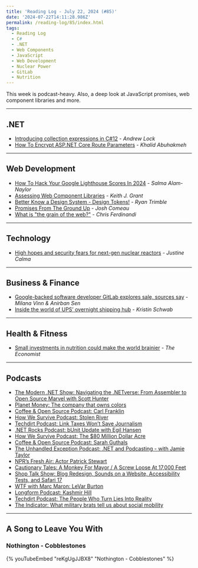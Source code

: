 ```yaml
---
title: 'Reading Log - July 22, 2024 (#85)'
date: '2024-07-22T14:11:28.986Z'
permalink: /reading-log/85/index.html
tags:
  - Reading Log
  - C#
  - .NET
  - Web Components
  - JavaScript
  - Web Development
  - Nuclear Power
  - GitLab
  - Nutrition
---
```


This week is podcast-heavy. Also, a deep look at JavaScript promises, web component libraries and more.
<!-- excerpt -->

---

## .NET

- [Introducing collection expressions in C#12](https://andrewlock.net/behind-the-scenes-of-collection-expressions-part-1-introducing-collection-expressions-in-csharp12/) - *Andrew Lock*
- [How To Encrypt ASP.NET Core Route Parameters](https://khalidabuhakmeh.com/how-to-encrypt-aspnet-core-route-parameters) - *Khalid Abuhakmeh*

---

## Web Development

- [How To Hack Your Google Lighthouse Scores In 2024](https://www.smashingmagazine.com/2024/06/how-hack-google-lighthouse-scores-2024/) - *Salma Alam-Naylor*
- [Assessing Web Component Libraries](https://keithjgrant.com/posts/2024/06/assessing-web-component-libraries/) - *Keith J. Grant*
- [Better Know a Design System - Design Tokens!](https://ryantrimble.com/blog/design-system-tokens/) - *Ryan Trimble*
- [Promises From The Ground Up](https://www.joshwcomeau.com/javascript/promises/) - *Josh Comeau*
- [What is "the grain of the web?"](https://gomakethings.com/what-is-the-grain-of-the-web/) - *Chris Ferdinandi*

---

## Technology

- [High hopes and security fears for next-gen nuclear reactors](https://www.theverge.com/24201610/next-generation-nuclear-energy-reactors-security-weapons-proliferation-risk) - *Justine Calma*

---

## Business & Finance

- [Google-backed software developer GitLab explores sale, sources say](https://www.reuters.com/markets/deals/google-backed-software-developer-gitlab-explores-sale-sources-say-2024-07-17/) - *Milana Vinn & Anirban Sen*
- [Inside the world of UPS’ overnight shipping hub](https://www.marketplace.org/2024/07/16/inside-world-of-ups-overnight-shipping-hub/) - *Kristin Schwab*

---

## Health & Fitness

- [Small investments in nutrition could make the world brainier](https://www.economist.com/briefing/2024/07/11/small-investments-in-nutrition-could-make-the-world-brainier) - *The Economist*

---

## Podcasts

- [The Modern .NET Show: Navigating the .NETverse: From Assembler to Open Source Marvel with Scott Hunter](https://dotnetcore.show/season-6/navigating-the-netverse-from-assembler-to-open-source-marvel-with-scott-hunter/)
- [Planet Money: The company that owns colors](https://www.npr.org/2024/07/19/1197961103/pantone-colors-lawrence-herbert-stuart-semple-standards)
- [Coffee & Open Source Podcast: Carl Franklin](https://www.coffeeandopensource.com/guest/carl-franklin.html)
- [How We Survive Podcast: Stolen River](https://www.marketplace.org/shows/how-we-survive/stolen-river/)
- [Techdirt Podcast: Link Taxes Won’t Save Journalism](https://www.techdirt.com/2024/07/17/techdirt-podcast-episode-398-link-taxes-wont-save-journalism/)
- [.NET Rocks Podcast: bUnit Update with Egil Hansen](https://www.dotnetrocks.com/details/1868)
- [How We Survive Podcast: The $80 Million Dollar Acre](https://www.marketplace.org/shows/how-we-survive/the-80-million-acre/)
- [Coffee & Open Source Podcast: Sarah Guthals](https://www.coffeeandopensource.com/guest/sarah-guthals.html)
- [The Unhandled Exception Podcast: .NET and Podcasting - with Jamie Taylor](https://unhandledexceptionpodcast.com/posts/0057-jamietaylor/)
- [NPR’s Fresh Air: Actor Patrick Stewart](https://www.npr.org/2023/10/13/1197956085/fresh-air-draft-10-13-2023)
- [Cautionary Tales: A Monkey For Mayor / A Screw Loose At 17,000 Feet](https://timharford.com/2023/10/cautionary-tales-double-header-a-monkey-for-mayor-a-screw-loose-at-17000-feet/)
- [Shop Talk Show: Blog Redesign, Sounds on a Website, Accessibility Tests, and Safari 17](https://shoptalkshow.com/585/)
- [WTF with Marc Maron: LeVar Burton](http://www.wtfpod.com/podcast/episode-1474-levar-burton)
- [Longform Podcast: Kashmir Hill](https://longform.org/posts/longform-podcast-551-kashmir-hill)
- [Techdirt Podcast: The People Who Turn Lies Into Reality](https://www.techdirt.com/2024/07/09/techdirt-podcast-episode-397-the-people-who-turn-lies-into-reality/)
- [The Indicator: What military brats tell us about social mobility](https://www.npr.org/2024/07/09/1197967537/military-brats-financial-earnings-social-mobility)

---

## A Song to Leave You With

### Nothington - Cobblestones

{% youTubeEmbed "reKgUgJJBX8" "Nothington - Cobblestones" %}
